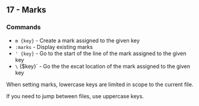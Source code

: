 ## 17 - Marks

### Commands

- `m {key}` - Create a mark assigned to the given key
- `:marks` - Display existing marks
- `' {key}` - Go to the start of the line of the mark assigned to the given key
- `\` {$key}` - Go the the excat location of the mark assigned to the given key

When setting marks, lowercase keys are limited in scope to the current file.

If you need to jump between files, use uppercase keys.
